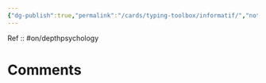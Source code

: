 ```yaml
---
{"dg-publish":true,"permalink":"/cards/typing-toolbox/informatif/","noteIcon":"","created":"2023-04-03T15:14:33.409+02:00","updated":"2023-04-08T13:30:04.511+02:00"}
---
```


Ref :: 
#on/depthpsychology 

# Comments 
<script src="https://utteranc.es/client.js"
        repo="Heart4sides/Comment_Section"
        issue-term="pathname"
        theme="gruvbox-dark"
        crossorigin="anonymous"
        async>
</script>